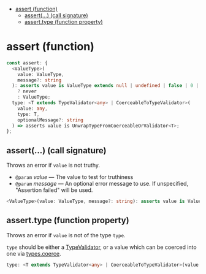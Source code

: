 - [assert (function)](#assert-function)
  - [assert(...) (call signature)](#assert-call-signature)
  - [assert.type (function property)](#asserttype-function-property)

# assert (function)

```ts
const assert: {
  <ValueType>(
    value: ValueType,
    message?: string
  ): asserts value is ValueType extends null | undefined | false | 0 | ""
    ? never
    : ValueType;
  type: <T extends TypeValidator<any> | CoerceableToTypeValidator>(
    value: any,
    type: T,
    optionalMessage?: string
  ) => asserts value is UnwrapTypeFromCoerceableOrValidator<T>;
};
```

## assert(...) (call signature)

Throws an error if `value` is not truthy.

- `@param` _value_ — The value to test for truthiness
- `@param` _message_ — An optional error message to use. If unspecified, "Assertion failed" will be used.

```ts
<ValueType>(value: ValueType, message?: string): asserts value is ValueType extends null | undefined | false | 0 | "" ? never : ValueType;
```

## assert.type (function property)

Throws an error if `value` is not of the type `type`.

`type` should be either a [TypeValidator](/meta/generated-docs/types.md#typevalidator-type), or a value which can be coerced into one via [types.coerce](/meta/generated-docs/types.md#typescoerce-function-property).

```ts
type: <T extends TypeValidator<any> | CoerceableToTypeValidator>(value: any, type: T, optionalMessage?: string) => asserts value is UnwrapTypeFromCoerceableOrValidator<T>;
```
